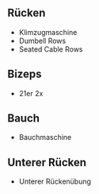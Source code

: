 ## Rücken
- Klimzugmaschine
- Dumbell Rows
-  Seated Cable Rows

## Bizeps
- 21er 2x

## Bauch
- Bauchmaschine

## Unterer Rücken
- Unterer Rückenübung